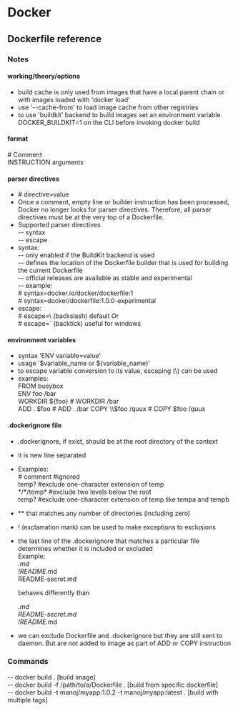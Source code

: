 # Docker
## Dockerfile reference
### Notes
#### working/theory/options
- build cache is only used from images that have a local parent chain or with images loaded with 'docker load'
- use '--cache-from' to load image cache from other registries
- to use 'buildkit' backend to build images set an environment variable DOCKER_BUILDKIT=1 on the CLI before invoking docker build

#### format
\# Comment  
INSTRUCTION arguments

#### parser directives
- \# directive=value 
- Once a comment, empty line or builder instruction has been processed, Docker no longer looks for parser directives. Therefore, all     parser directives must be at the very top of a Dockerfile.
- Supported parser directives  
-- syntax  
-- escape  
- syntax:   
  -- only enabled if the BuildKit backend is used  
  -- defines the location of the Dockerfile builder that is used for building the current Dockerfile    
  -- official releases are available as stable and experimental  
  -- example:    
      \# syntax=docker.io/docker/dockerfile:1  
      \# syntax=docker/dockerfile:1.0.0-experimental  
 - escape:   
    \# escape=\ (backslash) default
      Or  
    \# escape=\` (backtick)  useful for windows 

#### environment variables
- syntax 'ENV variable=value'  
- usage '$variable_name or ${variable_name}'  
- to escape variable conversion to its value, escaping (\\) can be used  
- examples:   
  FROM busybox  
  ENV foo /bar  
  WORKDIR ${foo}   # WORKDIR /bar  
  ADD . $foo       # ADD . /bar  
  COPY \\$foo /quux # COPY $foo /quux  

#### .dockerignore file
- .dockerignore, if exist, should be at the root directory of the context  
- it is new line separated  
- Examples:  
  \# comment \#ignored  
  temp? \#exclude one-character extension of temp  
  \*/\*/temp* \#exclude two levels below the root  
  temp? \#exclude one-character extension of temp like tempa and tempb  
- ** that matches any number of directories (including zero)  
- ! (exclamation mark) can be used to make exceptions to exclusions  
-  the last line of the .dockerignore that matches a particular file determines whether it is included or excluded  
   Example:    
    *.md  
    !README*.md  
    README-secret.md  
    
    behaves differently than   
    
    *.md  
    README-secret.md  
    !README*.md  
  - we can exclude Dockerfile and .dockerignore but they are still sent to daemon. But are not added to image as part of ADD or COPY instruction  


### Commands  
-- docker build . [build image]  
-- docker build -f /path/to/a/Dockerfile . [build from specific dockerfile]  
-- docker build -t manoj/myapp:1.0.2 -t manoj/myapp:latest . [build with multiple tags]  

